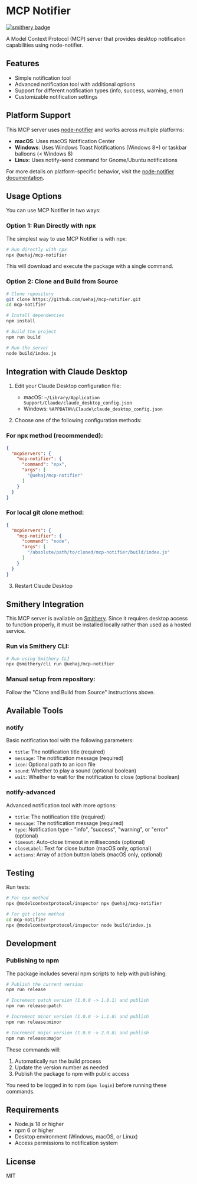 # MCP Notifier
[![smithery badge](https://smithery.ai/badge/@uehaj/mcp-notifier)](https://smithery.ai/server/@uehaj/mcp-notifier)

A Model Context Protocol (MCP) server that provides desktop notification capabilities using node-notifier.

## Features

- Simple notification tool
- Advanced notification tool with additional options
- Support for different notification types (info, success, warning, error)
- Customizable notification settings

## Platform Support

This MCP server uses [node-notifier](https://www.npmjs.com/package/node-notifier) and works across multiple platforms:
- **macOS**: Uses macOS Notification Center
- **Windows**: Uses Windows Toast Notifications (Windows 8+) or taskbar balloons (< Windows 8)
- **Linux**: Uses notify-send command for Gnome/Ubuntu notifications

For more details on platform-specific behavior, visit the [node-notifier documentation](https://www.npmjs.com/package/node-notifier).

## Usage Options

You can use MCP Notifier in two ways:

### Option 1: Run Directly with npx

The simplest way to use MCP Notifier is with npx:

```bash
# Run directly with npx
npx @uehaj/mcp-notifier
```

This will download and execute the package with a single command.

### Option 2: Clone and Build from Source

```bash
# Clone repository
git clone https://github.com/uehaj/mcp-notifier.git
cd mcp-notifier

# Install dependencies
npm install

# Build the project
npm run build

# Run the server
node build/index.js
```

## Integration with Claude Desktop

1. Edit your Claude Desktop configuration file:
   - macOS: `~/Library/Application Support/Claude/claude_desktop_config.json`
   - Windows: `%APPDATA%\Claude\claude_desktop_config.json`

2. Choose one of the following configuration methods:

### For npx method (recommended):

```json
{
  "mcpServers": {
    "mcp-notifier": {
      "command": "npx",
      "args": [
        "@uehaj/mcp-notifier"
      ]
    }
  }
}
```

### For local git clone method:

```json
{
  "mcpServers": {
    "mcp-notifier": {
      "command": "node",
      "args": [
        "/absolute/path/to/cloned/mcp-notifier/build/index.js"
      ]
    }
  }
}
```

3. Restart Claude Desktop

## Smithery Integration

This MCP server is available on [Smithery](https://smithery.ai/server/@uehaj/mcp-notifier). Since it requires desktop access to function properly, it must be installed locally rather than used as a hosted service.

### Run via Smithery CLI:
```bash
# Run using Smithery CLI
npx @smithery/cli run @uehaj/mcp-notifier
```

### Manual setup from repository:
Follow the "Clone and Build from Source" instructions above.

## Available Tools

### notify

Basic notification tool with the following parameters:

- `title`: The notification title (required)
- `message`: The notification message (required)
- `icon`: Optional path to an icon file
- `sound`: Whether to play a sound (optional boolean)
- `wait`: Whether to wait for the notification to close (optional boolean)

### notify-advanced

Advanced notification tool with more options:

- `title`: The notification title (required)
- `message`: The notification message (required)
- `type`: Notification type - "info", "success", "warning", or "error" (optional)
- `timeout`: Auto-close timeout in milliseconds (optional)
- `closeLabel`: Text for close button (macOS only, optional)
- `actions`: Array of action button labels (macOS only, optional)

## Testing

Run tests:

```bash
# For npx method
npx @modelcontextprotocol/inspector npx @uehaj/mcp-notifier

# For git clone method
cd mcp-notifier
npx @modelcontextprotocol/inspector node build/index.js
```

## Development

### Publishing to npm

The package includes several npm scripts to help with publishing:

```bash
# Publish the current version
npm run release

# Increment patch version (1.0.0 -> 1.0.1) and publish
npm run release:patch

# Increment minor version (1.0.0 -> 1.1.0) and publish
npm run release:minor

# Increment major version (1.0.0 -> 2.0.0) and publish
npm run release:major
```

These commands will:
1. Automatically run the build process
2. Update the version number as needed
3. Publish the package to npm with public access

You need to be logged in to npm (`npm login`) before running these commands.

## Requirements

- Node.js 18 or higher
- npm 6 or higher
- Desktop environment (Windows, macOS, or Linux)
- Access permissions to notification system

## License

MIT
